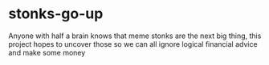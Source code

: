 # stonks-go-up
Anyone with half a brain knows that meme stonks are the next big thing, this project hopes to uncover those so we can all ignore logical financial advice and make some money
